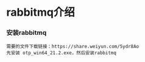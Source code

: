 # rabbitmq介绍

### 安装rabbitmq
    需要的文件下载链接：https://share.weiyun.com/5ydr8Ao
    先安装 otp_win64_21.2.exe，然后安装rabbitmq